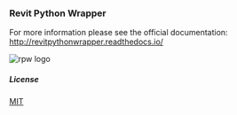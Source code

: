 ### Revit Python Wrapper

For more information please see the official documentation:
http://revitpythonwrapper.readthedocs.io/

![rpw logo](https://github.com/gtalarico/revitpythonwrapper/blob/master/docs/_static/logo/logo-tight.png)
##### License
[MIT](https://opensource.org/licenses/MIT)
